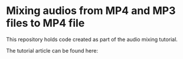 # Mixing audios from MP4 and MP3 files to MP4 file

This repository holds code created as part of the audio mixing tutorial.

The tutorial article can be found here:

